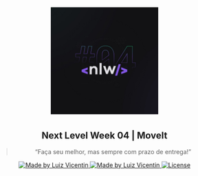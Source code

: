 <h1 align="center">
    <img alt="NLW04" src="https://github.com/luizvicentin/nlw-04-react/blob/main/moveit-next/public/NLW04.jpg" width="250px" />
</h1>

<h2 align="center">
  Next Level Week 04 | MoveIt
</h2>

<blockquote align="center">“Faça seu melhor, mas sempre com prazo de entrega!”</blockquote>

<p align="center">

  <a href="https://github.com/luizvicentin">
    <img alt="Made by Luiz Vicentin" src="https://img.shields.io/badge/made%20by-LuizVicentin-%238256e7">
  </a>

  <a href="https://linkedin.com/in/luizvicentin/">
    <img alt="Made by Luiz Vicentin" src="https://img.shields.io/badge/-Linkedin-%238256e7">
  </a>

  <a href="LICENSE" >
    <img alt="License" src="https://img.shields.io/badge/license-MIT-%238256e7">
  </a>

</p>
